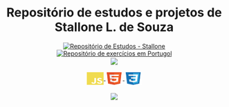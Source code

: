 <h1 align = "center"> Repositório de estudos e projetos de Stallone L. de Souza </h1>

<div align="center">
    <a href="https://github.com/stallone-dev/Estudos">
    <img height="130em" alt="Repositório de Estudos - Stallone" src="https://github-readme-stats.vercel.app/api/pin/?username=stallone-dev&theme=buefy&repo=Estudos"/>
    </a>
    <a href="https://github.com/stallone-dev/exercicios_portugol_2022">
    <img height="130em" alt="Repositório de exercícios em Portugol" src="https://github-readme-stats.vercel.app/api/pin/?username=stallone-dev&theme=buefy&repo=exercicios_portugol_2022"/>
    </a>
</div>

<div style="display: inline_block" align="center">
  <a href="https://github.com/stallone-dev">
  <img align="center" src="https://github-readme-stats.vercel.app/api/top-langs/?username=stallone-dev&layout=compact&theme=buefy&hide_title=true"/>
</div>

<div style="display: inline_block" align="center"><br>
  <img align="center" alt="Stallone-JS" height="30" width="40" src="https://raw.githubusercontent.com/devicons/devicon/master/icons/javascript/javascript-plain.svg">
  <img align="center" alt="Stallone-HTML" height="30" width="40" src="https://raw.githubusercontent.com/devicons/devicon/master/icons/html5/html5-original.svg">
  <img align="center" alt="Stallone-CSS" height="30" width="40" src="https://raw.githubusercontent.com/devicons/devicon/master/icons/css3/css3-original.svg">
</div>

<div style="display: inline_block" align="center"><br>
    <a href="https://www.linkedin.com/in/stallone-l-de-souza/" target="_blank">
    <img  align="center" src="https://img.shields.io/badge/-LinkedIn-%230077B5?style=for-the-badge&logo=linkedin&logoColor=white" target="_blank"></a>
</div>
 

<!--
**stallone-dev/stallone-dev** is a ✨ _special_ ✨ repository because its `README.md` (this file) appears on your GitHub profile.

Here are some ideas to get you started:

- 🔭 I’m currently working on ...
- 🌱 I’m currently learning ...
- 👯 I’m looking to collaborate on ...
- 🤔 I’m looking for help with ...
- 💬 Ask me about ...
- 📫 How to reach me: ...
- 😄 Pronouns: ...
- ⚡ Fun fact: ...
-->
